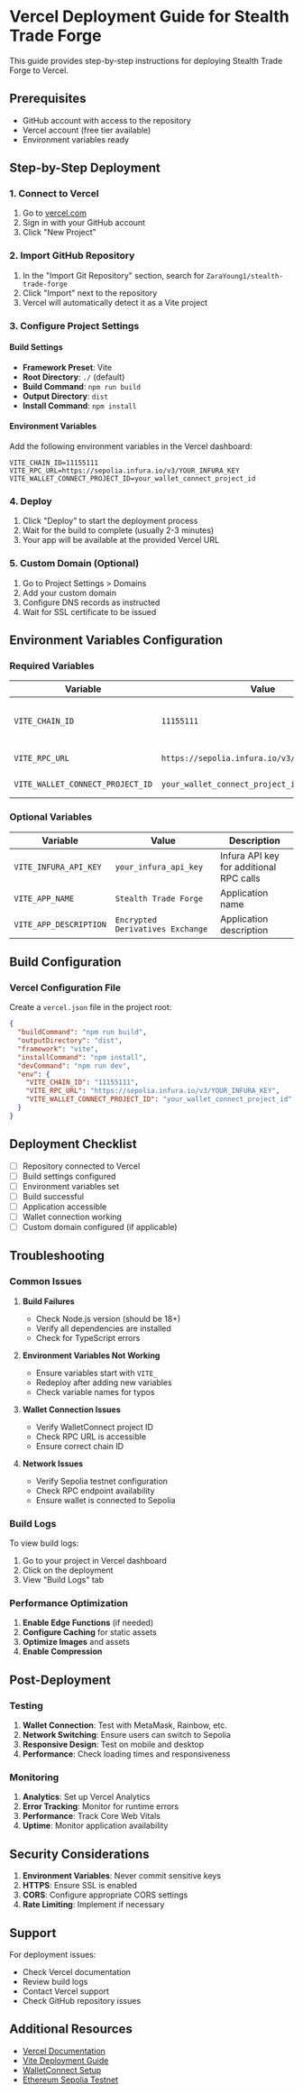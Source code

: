 # Vercel Deployment Guide for Stealth Trade Forge

This guide provides step-by-step instructions for deploying Stealth Trade Forge to Vercel.

## Prerequisites

- GitHub account with access to the repository
- Vercel account (free tier available)
- Environment variables ready

## Step-by-Step Deployment

### 1. Connect to Vercel

1. Go to [vercel.com](https://vercel.com)
2. Sign in with your GitHub account
3. Click "New Project"

### 2. Import GitHub Repository

1. In the "Import Git Repository" section, search for `ZaraYoung1/stealth-trade-forge`
2. Click "Import" next to the repository
3. Vercel will automatically detect it as a Vite project

### 3. Configure Project Settings

#### Build Settings
- **Framework Preset**: Vite
- **Root Directory**: `./` (default)
- **Build Command**: `npm run build`
- **Output Directory**: `dist`
- **Install Command**: `npm install`

#### Environment Variables
Add the following environment variables in the Vercel dashboard:

```
VITE_CHAIN_ID=11155111
VITE_RPC_URL=https://sepolia.infura.io/v3/YOUR_INFURA_KEY
VITE_WALLET_CONNECT_PROJECT_ID=your_wallet_connect_project_id
```

### 4. Deploy

1. Click "Deploy" to start the deployment process
2. Wait for the build to complete (usually 2-3 minutes)
3. Your app will be available at the provided Vercel URL

### 5. Custom Domain (Optional)

1. Go to Project Settings > Domains
2. Add your custom domain
3. Configure DNS records as instructed
4. Wait for SSL certificate to be issued

## Environment Variables Configuration

### Required Variables

| Variable | Value | Description |
|----------|-------|-------------|
| `VITE_CHAIN_ID` | `11155111` | Ethereum Sepolia Testnet Chain ID |
| `VITE_RPC_URL` | `https://sepolia.infura.io/v3/YOUR_INFURA_KEY` | RPC endpoint for Sepolia |
| `VITE_WALLET_CONNECT_PROJECT_ID` | `your_wallet_connect_project_id` | WalletConnect project ID |

### Optional Variables

| Variable | Value | Description |
|----------|-------|-------------|
| `VITE_INFURA_API_KEY` | `your_infura_api_key` | Infura API key for additional RPC calls |
| `VITE_APP_NAME` | `Stealth Trade Forge` | Application name |
| `VITE_APP_DESCRIPTION` | `Encrypted Derivatives Exchange` | Application description |

## Build Configuration

### Vercel Configuration File

Create a `vercel.json` file in the project root:

```json
{
  "buildCommand": "npm run build",
  "outputDirectory": "dist",
  "framework": "vite",
  "installCommand": "npm install",
  "devCommand": "npm run dev",
  "env": {
    "VITE_CHAIN_ID": "11155111",
    "VITE_RPC_URL": "https://sepolia.infura.io/v3/YOUR_INFURA_KEY",
    "VITE_WALLET_CONNECT_PROJECT_ID": "your_wallet_connect_project_id"
  }
}
```

## Deployment Checklist

- [ ] Repository connected to Vercel
- [ ] Build settings configured
- [ ] Environment variables set
- [ ] Build successful
- [ ] Application accessible
- [ ] Wallet connection working
- [ ] Custom domain configured (if applicable)

## Troubleshooting

### Common Issues

1. **Build Failures**
   - Check Node.js version (should be 18+)
   - Verify all dependencies are installed
   - Check for TypeScript errors

2. **Environment Variables Not Working**
   - Ensure variables start with `VITE_`
   - Redeploy after adding new variables
   - Check variable names for typos

3. **Wallet Connection Issues**
   - Verify WalletConnect project ID
   - Check RPC URL is accessible
   - Ensure correct chain ID

4. **Network Issues**
   - Verify Sepolia testnet configuration
   - Check RPC endpoint availability
   - Ensure wallet is connected to Sepolia

### Build Logs

To view build logs:
1. Go to your project in Vercel dashboard
2. Click on the deployment
3. View "Build Logs" tab

### Performance Optimization

1. **Enable Edge Functions** (if needed)
2. **Configure Caching** for static assets
3. **Optimize Images** and assets
4. **Enable Compression**

## Post-Deployment

### Testing

1. **Wallet Connection**: Test with MetaMask, Rainbow, etc.
2. **Network Switching**: Ensure users can switch to Sepolia
3. **Responsive Design**: Test on mobile and desktop
4. **Performance**: Check loading times and responsiveness

### Monitoring

1. **Analytics**: Set up Vercel Analytics
2. **Error Tracking**: Monitor for runtime errors
3. **Performance**: Track Core Web Vitals
4. **Uptime**: Monitor application availability

## Security Considerations

1. **Environment Variables**: Never commit sensitive keys
2. **HTTPS**: Ensure SSL is enabled
3. **CORS**: Configure appropriate CORS settings
4. **Rate Limiting**: Implement if necessary

## Support

For deployment issues:
- Check Vercel documentation
- Review build logs
- Contact Vercel support
- Check GitHub repository issues

## Additional Resources

- [Vercel Documentation](https://vercel.com/docs)
- [Vite Deployment Guide](https://vitejs.dev/guide/static-deploy.html)
- [WalletConnect Setup](https://docs.walletconnect.com/)
- [Ethereum Sepolia Testnet](https://sepolia.dev/)
